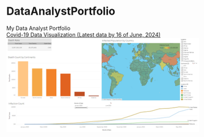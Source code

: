 # DataAnalystPortfolio
My Data Analyst Portfolio\
[Covid-19 Data Visualization (Latest data by 16 of June, 2024)](https://public.tableau.com/views/Covid-19_17206761421380/Dashboard?:language=en-US&:sid=&:redirect=auth&:display_count=n&:origin=viz_share_link)\
![Covid-19 Data Visualization](https://github.com/Skyieng/DataAnalystPortfolio/blob/main/Covid/Covid-19-Data-Visualization.png)
